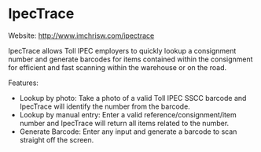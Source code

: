 # IpecTrace

Website: http://www.imchrisw.com/ipectrace

IpecTrace allows Toll IPEC employers to quickly lookup a consignment number and generate barcodes for items contained within the consignment for efficient and fast scanning within the warehouse or on the road.

Features:
- Lookup by photo: Take a photo of a valid Toll IPEC SSCC barcode and IpecTrace will identify the number from the barcode.
- Lookup by manual entry: Enter a valid reference/consignment/item number and IpecTrace will return all items related to the number.
- Generate Barcode: Enter any input and generate a barcode to scan straight off the screen.
